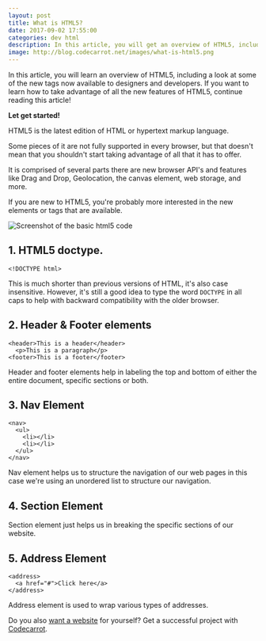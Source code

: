 ```yaml
---
layout: post
title: What is HTML5?
date: 2017-09-02 17:55:00
categories: dev html
description: In this article, you will get an overview of HTML5, including a look at some of the new tags now available to designers and developers.
image: http://blog.codecarrot.net/images/what-is-html5.png
---
```


In this article, you will learn an overview of HTML5, including a look at some of the new tags now available to designers and developers. If you want to learn how to take advantage of all the new features of HTML5, continue reading this article!

**Let get started!**

HTML5 is the latest edition of HTML or hypertext markup language.

Some pieces of it are not fully supported in every browser, but that doesn't mean that you shouldn't start taking advantage of all that it has to offer.

It is comprised of several parts there are new browser API's and features like Drag and Drop, Geolocation, the canvas element, web storage, and more.

If you are new to HTML5, you're probably more interested in the new elements or tags that are available.

![Screenshot of the basic html5 code](http://blog.codecarrot.net/images/screenshot-of-the-basic-html5-code.png)

## 1. HTML5 doctype.

```
<!DOCTYPE html>
```
This is much shorter than previous versions of HTML, it's also case insensitive. However, it's still a good idea to type the word `DOCTYPE` in all caps to help with backward compatibility with the older browser.

## 2. Header & Footer elements

```
<header>This is a header</header>
  <p>This is a paragraph</p>
<footer>This is a footer</footer>
```

Header and footer elements help in labeling the top and bottom of either the entire document, specific sections or both.

## 3. Nav Element

```
<nav>
  <ul>
    <li></li>
    <li></li>
  </ul>
</nav>
```

Nav element helps us to structure the navigation of our web pages in this case we're using an unordered list to structure our navigation.

## 4. Section Element

Section element just helps us in breaking the specific sections of our website.

## 5. Address Element

```
<address>
  <a href="#">Click here</a>
</address>
```

Address element is used to wrap various types of addresses.

Do you also [want a website](http://codecarrot.net) for yourself? Get a successful project with [Codecarrot](http://codecarrot.net).

